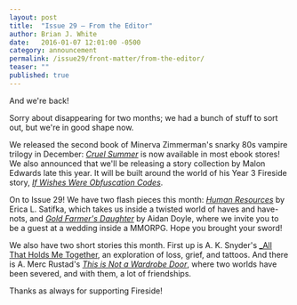 ```yaml
---
layout: post
title:  "Issue 29 — From the Editor"
author: Brian J. White
date:   2016-01-07 12:01:00 -0500
category: announcement
permalink: /issue29/front-matter/from-the-editor/
teaser: ""
published: true
---
```


And we're back!

Sorry about disappearing for two months; we had a bunch of stuff to sort out, but we're in good shape now.

We released the second book of Minerva Zimmerman's snarky 80s vampire trilogy in December: [_Cruel Summer_](/books) is now available in most ebook stores! We also announced that we'll be releasing a story collection by Malon Edwards late this year. It will be built around the world of his Year 3 Fireside story, [_If Wishes Were Obfuscation Codes_](/issue24/chapter/if-wishes-were-obfuscation-codes/).

On to Issue 29! We have two flash pieces this month: [_Human Resources_](/issue29/chapter/human-resources/) by Erica L. Satifka, which takes us inside a twisted world of haves and have-nots, and [_Gold Farmer's Daughter_](/issue29/chapter/gold-farmers-daughter/) by Aidan Doyle, where we invite you to be a guest at a wedding inside a MMORPG. Hope you brought your sword!

We also have two short stories this month. First up is A. K. Snyder's [_All That Holds Me Together](/issue29/chapter/all-that-holds-me-together/), an exploration of loss, grief, and tattoos. And there is A. Merc Rustad's [_This is Not a Wardrobe Door_](/issue29/chapter/this-is-not-a-wardrobe-door/), where two worlds have been severed, and with them, a lot of friendships.

Thanks as always for supporting Fireside!
